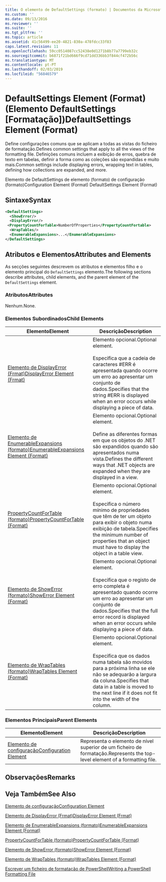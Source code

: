 ```yaml
---
title: O elemento de DefaultSettings (formato) | Documentos da Microsoft
ms.custom: ''
ms.date: 09/13/2016
ms.reviewer: ''
ms.suite: ''
ms.tgt_pltfrm: ''
ms.topic: article
ms.assetid: 41c56499-ee20-4821-830a-478fdcc33f83
caps.latest.revision: 11
ms.openlocfilehash: 59cc0514087cc52438e0d1271b8b77a7799eb32c
ms.sourcegitcommit: b6871f21bd666f9cd71dd336bb3f844cf472b56c
ms.translationtype: MT
ms.contentlocale: pt-PT
ms.lasthandoff: 02/03/2019
ms.locfileid: "56846579"
---
```

# <a name="defaultsettings-element-format"></a><span data-ttu-id="10c87-102">DefaultSettings Element (Format) (Elemento DefaultSettings [Formatação])</span><span class="sxs-lookup"><span data-stu-id="10c87-102">DefaultSettings Element (Format)</span></span>

<span data-ttu-id="10c87-103">Define configurações comuns que se aplicam a todas as vistas do ficheiro de formatação.</span><span class="sxs-lookup"><span data-stu-id="10c87-103">Defines common settings that apply to all the views of the formatting file.</span></span> <span data-ttu-id="10c87-104">Definições comuns incluem a exibição de erros, quebra de texto em tabelas, definir a forma como as coleções são expandidas e muito mais.</span><span class="sxs-lookup"><span data-stu-id="10c87-104">Common settings include displaying errors, wrapping text in tables, defining how collections are expanded, and more.</span></span>

<span data-ttu-id="10c87-105">Elemento de DefaultSettings de elemento (formato) de configuração (formato)</span><span class="sxs-lookup"><span data-stu-id="10c87-105">Configuration Element (Format) DefaultSettings Element (Format)</span></span>

## <a name="syntax"></a><span data-ttu-id="10c87-106">Sintaxe</span><span class="sxs-lookup"><span data-stu-id="10c87-106">Syntax</span></span>

```xml
<DefaultSettings>
  <ShowError/>
  <DisplayError/>
 <PropertyCountForTable>NumberOfProperties</PropertyCountFortable>
  <WrapTables/>
  <EnumerableExpansions>...</EnumerableExpansions>
</DefaultSettings>
```

## <a name="attributes-and-elements"></a><span data-ttu-id="10c87-107">Atributos e Elementos</span><span class="sxs-lookup"><span data-stu-id="10c87-107">Attributes and Elements</span></span>

<span data-ttu-id="10c87-108">As secções seguintes descrevem os atributos e elementos filho e o elemento principal do `DefaultSettings` elemento.</span><span class="sxs-lookup"><span data-stu-id="10c87-108">The following sections describe attributes, child elements, and the parent element of the `DefaultSettings` element.</span></span>

### <a name="attributes"></a><span data-ttu-id="10c87-109">Atributos</span><span class="sxs-lookup"><span data-stu-id="10c87-109">Attributes</span></span>

<span data-ttu-id="10c87-110">Nenhum.</span><span class="sxs-lookup"><span data-stu-id="10c87-110">None.</span></span>

### <a name="child-elements"></a><span data-ttu-id="10c87-111">Elementos Subordinados</span><span class="sxs-lookup"><span data-stu-id="10c87-111">Child Elements</span></span>

|<span data-ttu-id="10c87-112">Elemento</span><span class="sxs-lookup"><span data-stu-id="10c87-112">Element</span></span>|<span data-ttu-id="10c87-113">Descrição</span><span class="sxs-lookup"><span data-stu-id="10c87-113">Description</span></span>|
|-------------|-----------------|
|[<span data-ttu-id="10c87-114">Elemento de DisplayError (Frmat)</span><span class="sxs-lookup"><span data-stu-id="10c87-114">DisplayError Element (Frmat)</span></span>](./displayerror-element-format.md)|<span data-ttu-id="10c87-115">Elemento opcional.</span><span class="sxs-lookup"><span data-stu-id="10c87-115">Optional element.</span></span><br /><br /> <span data-ttu-id="10c87-116">Especifica que a cadeia de caracteres #ERR é apresentada quando ocorre um erro ao apresentar um conjunto de dados.</span><span class="sxs-lookup"><span data-stu-id="10c87-116">Specifies that the string #ERR is displayed when an error occurs while displaying a piece of data.</span></span>|
|[<span data-ttu-id="10c87-117">Elemento de EnumerableExpansions (formato)</span><span class="sxs-lookup"><span data-stu-id="10c87-117">EnumerableExpansions Element (Format)</span></span>](./enumerableexpansions-element-format.md)|<span data-ttu-id="10c87-118">Elemento opcional.</span><span class="sxs-lookup"><span data-stu-id="10c87-118">Optional element.</span></span><br /><br /> <span data-ttu-id="10c87-119">Define as diferentes formas em que os objetos do .NET são expandidos quando são apresentados numa vista.</span><span class="sxs-lookup"><span data-stu-id="10c87-119">Defines the different ways that .NET objects are expanded when they are displayed in a view.</span></span>|
|[<span data-ttu-id="10c87-120">PropertyCountForTable (formato)</span><span class="sxs-lookup"><span data-stu-id="10c87-120">PropertyCountForTable (Format)</span></span>](./propertycountfortable-element-format.md)|<span data-ttu-id="10c87-121">Elemento opcional.</span><span class="sxs-lookup"><span data-stu-id="10c87-121">Optional element.</span></span><br /><br /> <span data-ttu-id="10c87-122">Especifica o número mínimo de propriedades que têm de ter um objeto para exibir o objeto numa exibição de tabela.</span><span class="sxs-lookup"><span data-stu-id="10c87-122">Specifies the minimum number of properties that an object must have to display the object in a table view.</span></span>|
|[<span data-ttu-id="10c87-123">Elemento de ShowError (formato)</span><span class="sxs-lookup"><span data-stu-id="10c87-123">ShowError Element (Format)</span></span>](./showerror-element-format.md)|<span data-ttu-id="10c87-124">Elemento opcional.</span><span class="sxs-lookup"><span data-stu-id="10c87-124">Optional element.</span></span><br /><br /> <span data-ttu-id="10c87-125">Especifica que o registo de erro completa é apresentado quando ocorre um erro ao apresentar um conjunto de dados.</span><span class="sxs-lookup"><span data-stu-id="10c87-125">Specifies that the full error record is displayed when an error occurs while displaying a piece of data.</span></span>|
|[<span data-ttu-id="10c87-126">Elemento de WrapTables (formato)</span><span class="sxs-lookup"><span data-stu-id="10c87-126">WrapTables Element (Format)</span></span>](./wraptables-element-format.md)|<span data-ttu-id="10c87-127">Elemento opcional.</span><span class="sxs-lookup"><span data-stu-id="10c87-127">Optional element.</span></span><br /><br /> <span data-ttu-id="10c87-128">Especifica que os dados numa tabela são movidos para a próxima linha se ele não se adequarão a largura da coluna.</span><span class="sxs-lookup"><span data-stu-id="10c87-128">Specifies that data in a table is moved to the next line if it does not fit into the width of the column.</span></span>|

### <a name="parent-elements"></a><span data-ttu-id="10c87-129">Elementos Principais</span><span class="sxs-lookup"><span data-stu-id="10c87-129">Parent Elements</span></span>

|<span data-ttu-id="10c87-130">Elemento</span><span class="sxs-lookup"><span data-stu-id="10c87-130">Element</span></span>|<span data-ttu-id="10c87-131">Descrição</span><span class="sxs-lookup"><span data-stu-id="10c87-131">Description</span></span>|
|-------------|-----------------|
|[<span data-ttu-id="10c87-132">Elemento de configuração</span><span class="sxs-lookup"><span data-stu-id="10c87-132">Configuration Element</span></span>](./configuration-element-format.md)|<span data-ttu-id="10c87-133">Representa o elemento de nível superior de um ficheiro de formatação.</span><span class="sxs-lookup"><span data-stu-id="10c87-133">Represents the top-level element of a formatting file.</span></span>|

## <a name="remarks"></a><span data-ttu-id="10c87-134">Observações</span><span class="sxs-lookup"><span data-stu-id="10c87-134">Remarks</span></span>

## <a name="see-also"></a><span data-ttu-id="10c87-135">Veja Também</span><span class="sxs-lookup"><span data-stu-id="10c87-135">See Also</span></span>

[<span data-ttu-id="10c87-136">Elemento de configuração</span><span class="sxs-lookup"><span data-stu-id="10c87-136">Configuration Element</span></span>](./configuration-element-format.md)

[<span data-ttu-id="10c87-137">Elemento de DisplayError (Frmat)</span><span class="sxs-lookup"><span data-stu-id="10c87-137">DisplayError Element (Frmat)</span></span>](./displayerror-element-format.md)

[<span data-ttu-id="10c87-138">Elemento de EnumerableExpansions (formato)</span><span class="sxs-lookup"><span data-stu-id="10c87-138">EnumerableExpansions Element (Format)</span></span>](./enumerableexpansions-element-format.md)

[<span data-ttu-id="10c87-139">PropertyCountForTable (formato)</span><span class="sxs-lookup"><span data-stu-id="10c87-139">PropertyCountForTable (Format)</span></span>](./propertycountfortable-element-format.md)

[<span data-ttu-id="10c87-140">Elemento de ShowError (formato)</span><span class="sxs-lookup"><span data-stu-id="10c87-140">ShowError Element (Format)</span></span>](./showerror-element-format.md)

[<span data-ttu-id="10c87-141">Elemento de WrapTables (formato)</span><span class="sxs-lookup"><span data-stu-id="10c87-141">WrapTables Element (Format)</span></span>](./wraptables-element-format.md)

[<span data-ttu-id="10c87-142">Escrever um ficheiro de formatação de PowerShell</span><span class="sxs-lookup"><span data-stu-id="10c87-142">Writing a PowerShell Formatting File</span></span>](./writing-a-powershell-formatting-file.md)
